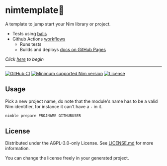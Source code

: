 # nimtemplate:scroll:

A template to jump start your Nim library or project.

* Tests using [balls](https://github.com/disruptek/balls)
* Github Actions [workflows](../../actions)
  * Runs tests
  * Builds and deploys [docs on GitHub Pages](https://Gruruya.github.io/nimtemplate/nimtemplate.html)

_Click [here](../../../nimtemplate/generate) to begin_  

---
[![GitHub CI](../../actions/workflows/build.yml/badge.svg)](../../actions/workflows/build.yml)
[![Minimum supported Nim version](https://img.shields.io/badge/Nim-1.6.11+-informational?logo=Nim&labelColor=232733&color=F3D400)](https://nim-lang.org)
[![License](https://img.shields.io/github/license/Gruruya/nimtemplate?logo=GNU&logoColor=000000&labelColor=FFFFFF&color=663366)](LICENSE.md)

Usage
---
Pick a new project name, do note that the module's name has to be a valid Nim identifier, for instance it can't have a `-` in it.  
```sh
nimble prepare PROJNAME GITHUBUSER
```

License
---
Distributed under the AGPL-3.0-only License. See [LICENSE.md](LICENSE.md) for more information.  

You can change the license freely in your generated project.  
